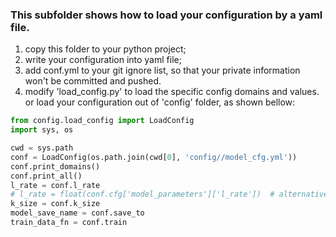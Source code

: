 ### This subfolder shows how to load your configuration by a yaml file.
1. copy this folder to your python project;
2. write your configuration into yaml file;
3. add conf.yml to your git ignore list, so that your private information won't be committed and pushed.
4. modify 'load_config.py' to load the specific config domains and values.
or load your configuration out of 'config' folder, as shown bellow:
```python
from config.load_config import LoadConfig
import sys, os

cwd = sys.path
conf = LoadConfig(os.path.join(cwd[0], 'config//model_cfg.yml'))
conf.print_domains()
conf.print_all()
l_rate = conf.l_rate
# l_rate = float(conf.cfg['model_parameters']['l_rate'])  # alternative way
k_size = conf.k_size
model_save_name = conf.save_to
train_data_fn = conf.train

```


